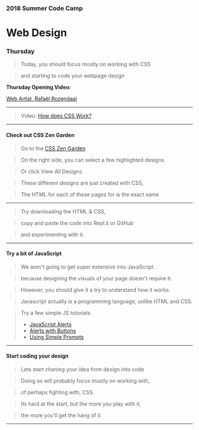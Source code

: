 
### 2018 Summer Code Camp
# Web Design

### Thursday

> Today, you should focus mostly on working with CSS

> and starting to code your webpage design

**Thursday Opening Video:** 

[Web Artist, Rafaël Rozendaal](https://drive.google.com/file/d/0B2kk-2sM3a1yTUJ1dlFoS3ZMUlk/view)

***

> Video: [How does CSS Work?](https://www.youtube.com/watch?v=Dk2QZri5hCo)

***

#### Check out CSS Zen Garden

> Go to the [CSS Zen Garden](http://csszengarden.com)

> On the right side, you can select a few highlighted designs

> Or click View All Designs.

> These different designs are just created with CSS,

> The HTML for each of these pages for is the exact same

***

> Try downloading the HTML & CSS, 

> copy and paste the code into Repl.it or GitHub

> and experimenting with it.

***

#### Try a bit of JavaScript

> We aren't going to get super extensive into JavaScript

> because designing the visuals of your page doesn't require it.

> However, you should give it a try to understand how it works.

> Javascript actually is a programming language, unlike HTML and CSS.

> Try a few simple JS tutorials:
> - [JavaScript Alerts](https://www.youtube.com/watch?v=LAXBrWPhuzs)
> - [Alerts with Buttons](https://www.youtube.com/watch?v=sDBnxGWlgVA)
> - [Using Simple Prompts](https://www.youtube.com/watch?v=hdl8s3GMc0A)

***

#### Start coding your design

> Lets start chaning your idea from design into code

> Doing so will probably focus mostly on working with,

> of perhaps fighting with, CSS.

> Its hard at the start, but the more you play with it,

> the more you'll get the hang of it.

***
